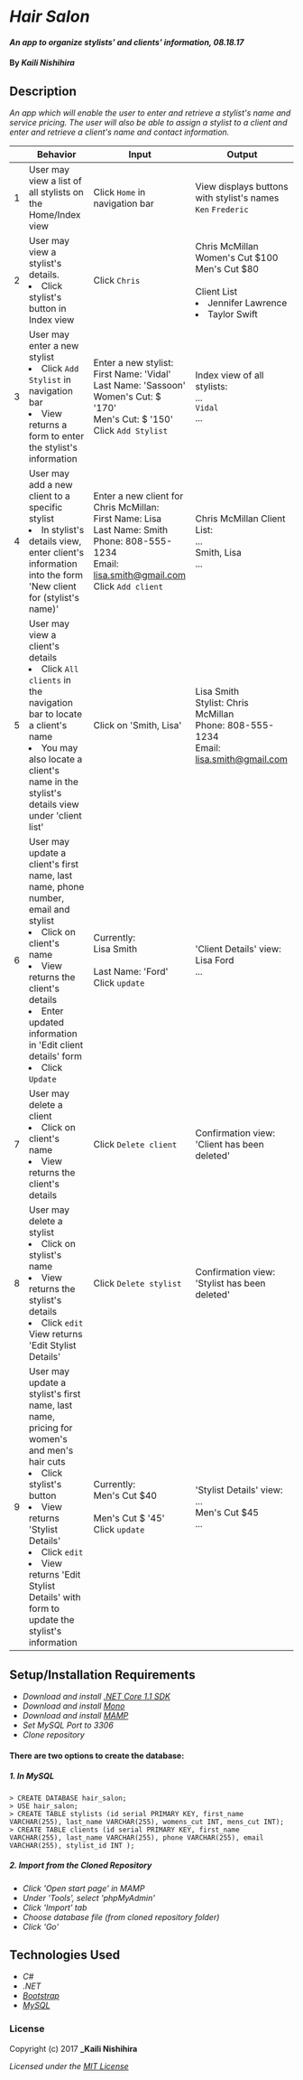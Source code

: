 # _Hair Salon_

#### _An app to organize stylists' and clients' information, 08.18.17_

#### By _**Kaili Nishihira**_

## Description

_An app which will enable the user to enter and retrieve a stylist's name and service pricing. The user will also be able to assign a stylist to a client and enter and retrieve a client's name and contact information._

|| Behavior  | Input  | Output  |
|---|---|---|---|
|1| User may view a list of all stylists on the Home/Index view  | Click `Home` in navigation bar  | View displays buttons with stylist's names `Ken` `Frederic` |
|2| User may view a stylist's details. <li>Click stylist's button in Index view</li>  | Click `Chris`  | Chris McMillan <br> Women's Cut $100 <br> Men's Cut $80 <br><br> Client List<li>Jennifer Lawrence</li><li>Taylor Swift</li> |
|3| User may enter a new stylist <li>Click `Add Stylist` in navigation bar</li> <li>View returns a form to enter the stylist's information| Enter a new stylist: <br> First Name: 'Vidal' <br> Last Name: 'Sassoon' <br> Women's Cut: $ '170' <br> Men's Cut: $ '150' <br> Click `Add Stylist`| Index view of all stylists: <br> ... <br> `Vidal` <br> ... |
|4| User may add a new client to a specific stylist <li>In stylist's details view, enter client's information into the form 'New client for (stylist's name)'</li> | Enter a new client for Chris McMillan: <br> First Name: Lisa <br> Last Name: Smith <br> Phone: 808-555-1234 <br> Email: lisa.smith@gmail.com <br> Click `Add client` | Chris McMillan Client List: <br> ... <br> Smith, Lisa <br> ... |
|5| User may view a client's details <li>Click `All clients` in the navigation bar to locate a client's name</li> <li>You may also locate a client's name in the stylist's details view under 'client list'</li> | Click on 'Smith, Lisa'  | Lisa Smith <br> Stylist: Chris McMillan <br> Phone: 808-555-1234 <br> Email: lisa.smith@gmail.com  |
|6| User may update a client's first name, last name, phone number, email and stylist<li>Click on client's name</li> <li>View returns the client's details</li> <li>Enter updated information in 'Edit client details' form</li> <li>Click `Update`</li> | Currently: <br> Lisa Smith <br><br> Last Name: 'Ford' <br> Click `update` | 'Client Details' view: <br> Lisa Ford <br> ... |
|7| User may delete a client <li>Click on client's name</li> <li>View returns the client's details</li>  | Click `Delete client`  | Confirmation view: 'Client has been deleted'  |
|8| User may delete a stylist <li>Click on stylist's name</li> <li>View returns the stylist's details</li> <li>Click `edit`</li> View returns 'Edit Stylist Details'</li> | Click `Delete stylist`  | Confirmation view: 'Stylist has been deleted'  |
|9| User may update a stylist's first name, last name, pricing for women's and men's hair cuts <li>Click stylist's button</li> <li>View returns 'Stylist Details'</li> <li>Click `edit`</li> <li>View returns 'Edit Stylist Details' with form to update the stylist's information | Currently: <br> Men's Cut $40 <br> <br> Men's Cut $ '45' <br> Click `update`  | 'Stylist Details' view: <br> ... <br> Men's Cut $45 <br> ...  |




## Setup/Installation Requirements

* _Download and install [.NET Core 1.1 SDK](https://www.microsoft.com/net/download/core)_
* _Download and install [Mono](http://www.mono-project.com/download/)_
* _Download and install [MAMP](https://www.mamp.info/en/)_
* _Set MySQL Port to 3306_
* _Clone repository_

#### There are two options to create the database:
##### 1. In MySQL
`> CREATE DATABASE hair_salon;`<br>
`> USE hair_salon;`<br>
`> CREATE TABLE stylists (id serial PRIMARY KEY, first_name VARCHAR(255), last_name VARCHAR(255), womens_cut INT, mens_cut INT);`<br>
`> CREATE TABLE clients (id serial PRIMARY KEY, first_name VARCHAR(255), last_name VARCHAR(255), phone VARCHAR(255), email VARCHAR(255), stylist_id INT );`
##### 2. Import from the Cloned Repository
* _Click 'Open start page' in MAMP_
* _Under 'Tools', select 'phpMyAdmin'_
* _Click 'Import' tab_
* _Choose database file (from cloned repository folder)_
* _Click 'Go'_

## Technologies Used
* _C#_
* _.NET_
* _[Bootstrap](http://getbootstrap.com/getting-started/)_
* _[MySQL](https://www.mysql.com/)_

### License

Copyright (c) 2017 **_Kaili Nishihira**

*Licensed under the [MIT License](https://opensource.org/licenses/MIT)*
